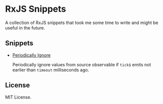 # RxJS Snippets

A collection of RxJS snippets that took me some time to write and might be useful in the future.

## Snippets

- [Periodically Ignore](./snippets/periodically-ignore.ts)

  Periodically ignore
  values from source observable if `tick$` emits not earlier than `timeout`
  milliseconds ago.

## License

MIT License.
